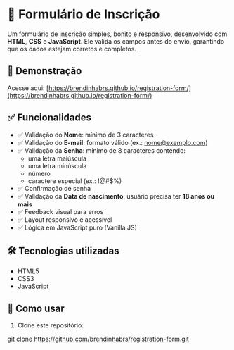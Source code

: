# 📄 Formulário de Inscrição

Um formulário de inscrição simples, bonito e responsivo, desenvolvido com **HTML**, **CSS** e **JavaScript**. Ele valida os campos antes do envio, garantindo que os dados estejam corretos e completos.

## 🔗 Demonstração

Acesse aqui: [https://brendinhabrs.github.io/registration-form/](https://brendinhabrs.github.io/registration-form/)


## ✅ Funcionalidades

- ✅ Validação do **Nome**: mínimo de 3 caracteres  
- ✅ Validação do **E-mail**: formato válido (ex.: nome@exemplo.com)  
- ✅ Validação da **Senha**: mínimo de 8 caracteres contendo:  
  - uma letra maiúscula  
  - uma letra minúscula  
  - número  
  - caractere especial (ex.: !@#$%)  
- ✅ Confirmação de senha  
- ✅ Validação da **Data de nascimento**: usuário precisa ter **18 anos ou mais**  
- ✅ Feedback visual para erros  
- ✅ Layout responsivo e acessível  
- ✅ Lógica em JavaScript puro (Vanilla JS)

## 🛠 Tecnologias utilizadas

- HTML5  
- CSS3  
- JavaScript 

## 🚀 Como usar

1. Clone este repositório:

git clone https://github.com/brendinhabrs/registration-form.git


